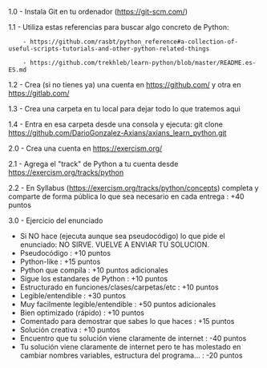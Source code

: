1.0 - Instala Git en tu ordenador (https://git-scm.com/)

1.1 - Utiliza estas referencias para buscar algo concreto de Python:

        - https://github.com/rasbt/python_reference#a-collection-of-useful-scripts-tutorials-and-other-python-related-things

        - https://github.com/trekhleb/learn-python/blob/master/README.es-ES.md

1.2 - Crea (si no tienes ya) una cuenta en https://github.com/ y otra en https://gitlab.com/

1.3 - Crea una carpeta en tu local para dejar todo lo que tratemos aqui

1.4 - Entra en esa carpeta desde una consola y ejecuta: git clone https://github.com/DarioGonzalez-Axians/axians_learn_python.git


2.0 - Crea una cuenta en https://exercism.org/

2.1 - Agrega el "track" de Python a tu cuenta desde https://exercism.org/tracks/python

2.2 - En Syllabus (https://exercism.org/tracks/python/concepts) completa y
      comparte de forma pública lo que sea necesario en cada entrega   : +40 puntos


3.0 - Ejercicio del enunciado
- Si NO hace (ejecuta aunque sea pseudocódigo) lo que pide el enunciado: NO SIRVE. VUELVE A ENVIAR TU SOLUCION.
- Pseudocódigo                                                         : +10 puntos
- Python-like                                                          : +15 puntos
- Python que compila                                                   : +10 puntos adicionales
- Sigue los estandares de Python                                       : +10 puntos
- Estructurado en funciones/clases/carpetas/etc                        : +10 puntos
- Legible/entendible                                                   : +30 puntos
- Muy facilmente legible/entendible                                    : +50 puntos adicionales
- Bien optimizado (rápido)                                             : +10 puntos
- Comentado para demostrar que sabes lo que haces                      : +15 puntos
- Solución creativa                                                    : +10 puntos
- Encuentro que tu solución viene claramente de internet               : -40 puntos
- Tu solución viene claramente de internet pero te has
    molestado en cambiar nombres variables, estructura del programa... : -20 puntos
